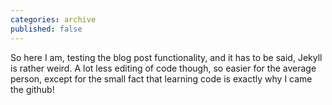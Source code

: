 ```yaml
---
categories: archive
published: false
---
```


So here I am, testing the blog post functionality, and it has to be said, Jekyll is rather weird. A lot less editing of code though, so easier for the average person, except for the small fact that learning code is exactly why I came the github!
